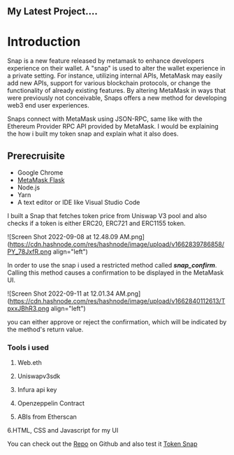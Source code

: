 ## My Latest Project....

# Introduction

Snap is a new feature released by metamask to enhance developers experience on their wallet. A "snap"  is used to alter the wallet experience in a private setting. For instance, utilizing internal APIs, MetaMask may easily add new APIs, support for various blockchain protocols, or change the functionality of already existing features. By altering MetaMask in ways that were previously not conceivable, Snaps offers a new method for developing web3 end user experiences.

 Snaps connect with MetaMask using JSON-RPC, same like with the Ethereum Provider RPC API provided by MetaMask. I would be explaining the how i built my token snap and explain what it also does.

##  Prerecruisite


- Google Chrome
- [MetaMask Flask](https://metamask.io/flask)
- Node.js
- Yarn
- A text editor or IDE like Visual Studio Code


I built a Snap that fetches token price from Uniswap V3 pool and also checks if a token is either ERC20, ERC721 and ERC1155 token.


![Screen Shot 2022-09-08 at 12.48.09 AM.png](https://cdn.hashnode.com/res/hashnode/image/upload/v1662839786858/PY_78JxfR.png align="left")

In order to use the snap i used a restricted method called  ***snap_confirm***. Calling this method causes a confirmation to be displayed in the MetaMask UI.



![Screen Shot 2022-09-11 at 12.01.34 AM.png](https://cdn.hashnode.com/res/hashnode/image/upload/v1662840112613/TpxxJBhR3.png align="left")

you  can either approve or reject the confirmation, which will be indicated by the method's return value.


### Tools i used 


1. Web.eth

2. Uniswapv3sdk

3. Infura api key 

4. Openzeppelin Contract

5. ABIs from Etherscan

6.HTML, CSS and Javascript for my UI


You can check out the [Repo](https://github.com/Khadeeejah/token-snap) on Github and also test it [Token Snap](https://khadeeejah.github.io/token-snap/)













 







